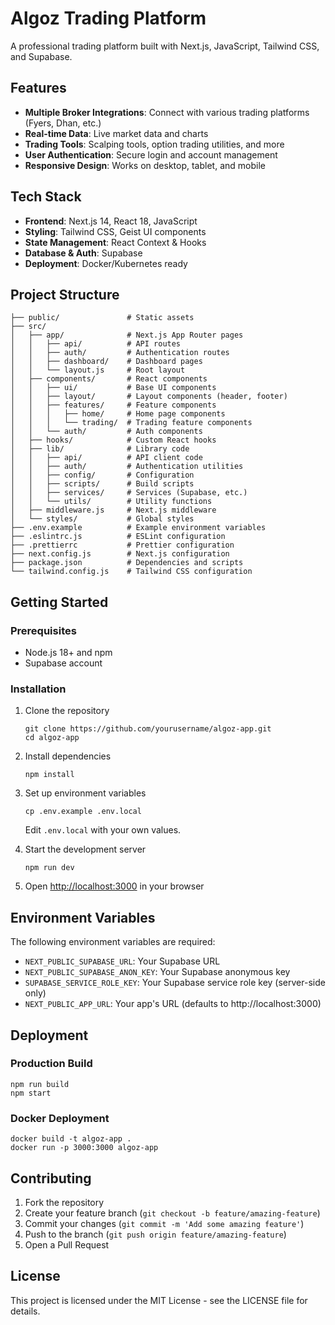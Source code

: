 # Algoz Trading Platform

A professional trading platform built with Next.js, JavaScript, Tailwind CSS, and Supabase.

## Features

- **Multiple Broker Integrations**: Connect with various trading platforms (Fyers, Dhan, etc.)
- **Real-time Data**: Live market data and charts
- **Trading Tools**: Scalping tools, option trading utilities, and more
- **User Authentication**: Secure login and account management
- **Responsive Design**: Works on desktop, tablet, and mobile

## Tech Stack

- **Frontend**: Next.js 14, React 18, JavaScript
- **Styling**: Tailwind CSS, Geist UI components
- **State Management**: React Context & Hooks
- **Database & Auth**: Supabase
- **Deployment**: Docker/Kubernetes ready

## Project Structure

```
├── public/               # Static assets
├── src/
│   ├── app/              # Next.js App Router pages
│   │   ├── api/          # API routes
│   │   ├── auth/         # Authentication routes
│   │   ├── dashboard/    # Dashboard pages
│   │   └── layout.js     # Root layout
│   ├── components/       # React components
│   │   ├── ui/           # Base UI components
│   │   ├── layout/       # Layout components (header, footer)
│   │   ├── features/     # Feature components
│   │   │   ├── home/     # Home page components
│   │   │   └── trading/  # Trading feature components
│   │   └── auth/         # Auth components
│   ├── hooks/            # Custom React hooks
│   ├── lib/              # Library code
│   │   ├── api/          # API client code
│   │   ├── auth/         # Authentication utilities
│   │   ├── config/       # Configuration
│   │   ├── scripts/      # Build scripts
│   │   ├── services/     # Services (Supabase, etc.)
│   │   └── utils/        # Utility functions
│   ├── middleware.js     # Next.js middleware
│   └── styles/           # Global styles
├── .env.example          # Example environment variables
├── .eslintrc.js          # ESLint configuration
├── .prettierrc           # Prettier configuration
├── next.config.js        # Next.js configuration
├── package.json          # Dependencies and scripts
└── tailwind.config.js    # Tailwind CSS configuration
```

## Getting Started

### Prerequisites

- Node.js 18+ and npm
- Supabase account

### Installation

1. Clone the repository

   ```
   git clone https://github.com/yourusername/algoz-app.git
   cd algoz-app
   ```

2. Install dependencies

   ```
   npm install
   ```

3. Set up environment variables

   ```
   cp .env.example .env.local
   ```

   Edit `.env.local` with your own values.

4. Start the development server

   ```
   npm run dev
   ```

5. Open [http://localhost:3000](http://localhost:3000) in your browser

## Environment Variables

The following environment variables are required:

- `NEXT_PUBLIC_SUPABASE_URL`: Your Supabase URL
- `NEXT_PUBLIC_SUPABASE_ANON_KEY`: Your Supabase anonymous key
- `SUPABASE_SERVICE_ROLE_KEY`: Your Supabase service role key (server-side only)
- `NEXT_PUBLIC_APP_URL`: Your app's URL (defaults to http://localhost:3000)

## Deployment

### Production Build

```
npm run build
npm start
```

### Docker Deployment

```
docker build -t algoz-app .
docker run -p 3000:3000 algoz-app
```

## Contributing

1. Fork the repository
2. Create your feature branch (`git checkout -b feature/amazing-feature`)
3. Commit your changes (`git commit -m 'Add some amazing feature'`)
4. Push to the branch (`git push origin feature/amazing-feature`)
5. Open a Pull Request

## License

This project is licensed under the MIT License - see the LICENSE file for details.
